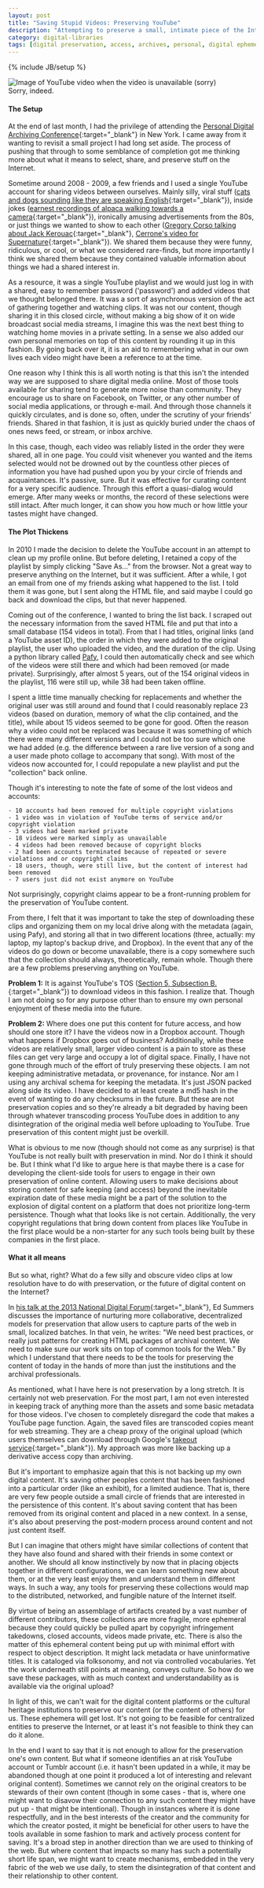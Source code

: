 ```yaml
---
layout: post
title: "Saving Stupid Videos: Preserving YouTube"
description: "Attempting to preserve a small, intimate piece of the Internet shows the threadbare future of keeping digital content beyond a few years from now."
category: digital-libraries
tags: [digital preservation, access, archives, personal, digital ephemera, video]
---
```

{% include JB/setup %}

<div class="figure">
<img class="blog-post" src="/assets/images/posts/2015/05/yt-unavailable-sorry.png" alt="Image of YouTube video when the video is unavailable (sorry)"/><div class="figcaption">Sorry, indeed.</div></div>

#### The Setup

At the end of last month, I had the privilege of attending the [Personal Digital Archiving Conference](http://personaldigitalarchiving.com/){:target="_blank"} in New York. I came away from it wanting to revisit a small project I had long set aside. The process of pushing that through to some semblance of completion got me thinking more about what it means to select, share, and preserve stuff on the Internet. 

Sometime around 2008 - 2009, a few friends and I used a single YouTube account for sharing videos between ourselves. Mainly silly, viral stuff ([cats and dogs sounding like they are speaking English](https://www.youtube.com/watch?v=eV71mpbvl-g){:target="_blank"}), inside jokes ([earnest recordings of alpaca walking towards a camera](https://www.youtube.com/watch?v=GP5D2apU2SE){:target="_blank"}), ironically amusing advertisements from the 80s, or just things we wanted to show to each other ([Gregory Corso talking about Jack Kerouac](https://www.youtube.com/watch?v=1z1LkYLDCrg){:target="_blank"}, [Cerrone's video for Supernature](https://www.youtube.com/watch?v=QgGK4qBTwpw){:target="_blank"}). We shared them because they were funny, ridiculous, or cool, or what we considered rare-finds, but more importantly I think we shared them because they contained valuable information about things we had a shared interest in.

As a resource, it was a single YouTube playlist and we would just log in with a shared, easy to remember password ('password') and added videos that we thought belonged there. It was a sort of asynchronous version of the act of gathering together and watching clips. It was not our content, though sharing it in this closed circle, without making a big show of it on wide broadcast social media streams, I imagine this was the next best thing to watching home movies in a private setting. In a sense we also added our own personal memories on top of this content by rounding it up in this fashion. By going back over it, it is an aid to remembering what in our own lives each video might have been a reference to at the time.

One reason why I think this is all worth noting is that this isn't the intended way we are supposed to share digital media online. Most of those tools available for sharing tend to generate more noise than community. They encourage us to share on Facebook, on Twitter, or any other number of social media applications, or through e-mail. And through those channels it quickly circulates, and is done so, often, under the scrutiny of your friends' friends. Shared in that fashion, it is just as quickly buried under the chaos of ones news feed, or stream, or inbox archive. 

In this case, though, each video was reliably listed in the order they were shared, all in one page. You could visit whenever you wanted and the items selected would not be drowned out by the countless other pieces of information you have had pushed upon you by your circle of friends and acquaintances. It's passive, sure. But it was effective for curating content for a very specific audience. Through this effort a quasi-dialog would emerge. After many weeks or months, the record of these selections were still intact. After much longer, it can show you how much or how little your tastes might have changed. 

#### The Plot Thickens

In 2010 I made the decision to delete the YouTube account in an attempt to clean up my profile online. But before deleting, I retained a copy of the playlist by simply clicking "Save As..." from the browser. Not a great way to preserve anything on the Internet, but it was sufficient. After a while, I got an email from one of my friends asking what happened to the list. I told them it was gone, but I sent along the HTML file, and said maybe I could go back and download the clips, but that never happened. 

Coming out of the conference, I wanted to bring the list back. I scraped out the necessary information from the saved HTML file and put that into a small database (154 videos in total). From that I had titles, original links (and a YouTube asset ID), the order in which they were added to the original playlist, the user who uploaded the video, and the duration of the clip. Using a python library called [Pafy](https://github.com/np1/pafy), I could then automatically check and see which of the videos were still there and which had been removed (or made private). Surprisingly, after almost 5 years, out of the 154 original videos in the playlist, 116 were still up, while 38 had been taken offline. 

I spent a little time manually checking for replacements and whether the original user was still around and found that I could reasonably replace 23 videos (based on duration, memory of what the clip contained, and the title), while about 15 videos seemed to be gone for good. Often the reason why a video could not be replaced was because it was something of which there were many different versions and I could not be too sure which one we had added (e.g. the difference between a rare live version of a song and a user made photo collage to accompany that song). With most of the videos now accounted for, I could repopulate a new playlist and put the "collection" back online.

Though it's interesting to note the fate of some of the lost videos and accounts:

	- 10 accounts had been removed for multiple copyright violations
	- 1 video was in violation of YouTube terms of service and/or copyright violation
	- 3 videos had been marked private
	- 18 videos were marked simply as unavailable 
	- 4 videos had been removed because of copyright blocks
	- 2 had been accounts terminated because of repeated or severe violations and or copyright claims
	- 18 users, though, were still live, but the content of interest had been removed
	- 7 users just did not exist anymore on YouTube

Not surprisingly, copyright claims appear to be a front-running problem for the preservation of YouTube content.

From there, I felt that it was important to take the step of downloading these clips and organizing them on my local drive along with the metadata (again, using Pafy), and storing all that in two different locations (three, actually: my laptop, my laptop's backup drive, and Dropbox). In the event that any of the videos do go down or become unavailable, there is a copy somewhere such that the collection should always, theoretically, remain whole. Though there are a few problems preserving anything on YouTube.

<b>Problem 1:</b> It is against YouTube's TOS ([Section 5, Subsection B.](https://www.youtube.com/static?template=terms){:target="_blank"}) to download videos in this fashion. I realize that. Though I am not doing so for any purpose other than to ensure my own personal enjoyment of these media into the future.

<b>Problem 2:</b> Where does one put this content for future access, and how should one store it? I have the videos now in a Dropbox account. Though what happens if Dropbox goes out of business? Additionally, while these videos are relatively small, larger video content is a pain to store as these files can get very large and occupy a lot of digital space. Finally, I have not gone through much of the effort of truly preserving these objects. I am not keeping administrative metadata, or provenance, for instance. Nor am I using any archival schema for keeping the metadata. It's just JSON packed along side its video. I have decided to at least create a md5 hash in the event of wanting to do any checksums in the future. But these are not preservation copies and so they're already a bit degraded by having been through whatever transcoding process YouTube does in addition to any disintegration of the original media well before uploading to YouTube. True preservation of this content might just be overkill.

What is obvious to me now (though should not come as any surprise) is that YouTube is not really built with preservation in mind. Nor do I think it should be. But I think what I'd like to argue here is that maybe there is a case for developing the client-side tools for users to engage in their own preservation of online content. Allowing users to make decisions about storing content for safe keeping (and access) beyond the inevitable expiration date of these media might be a part of the solution to the explosion of digital content on a platform that does not prioritize long-term persistence. Though what that looks like is not certain. Additionally, the very copyright regulations that bring down content from places like YouTube in the first place would be a non-starter for any such tools being built by these companies in the first place.

#### What it all means

But so what, right? What do a few silly and obscure video clips at low resolution have to do with preservation, or the future of digital content on the Internet?

In [his talk at the 2013 National Digital Forum](http://inkdroid.org/journal/2013/11/26/the-web-as-a-preservation-medium/){:target="_blank"}, Ed Summers discusses the importance of nurturing more collaborative, decentralized models for preservation that allow users to capture parts of the web in small, localized batches. In that vein, he writes: "We need best practices, or really just patterns for creating HTML packages of archival content. We need to make sure our work sits on top of common tools for the Web." By which I understand that there needs to be the tools for preserving the content of today in the hands of more than just the institutions and the archival professionals. 

As mentioned, what I have here is not preservation by a long stretch. It is certainly not web preservation. For the most part, I am not even interested in keeping track of anything more than the assets and some basic metadata for those videos. I've chosen to completely disregard the code that makes a YouTube page function. Again, the saved files are transcoded copies meant for web streaming. They are a cheap proxy of the original upload (which users themselves can download through Google's [takeout service](https://www.google.com/settings/takeout){:target="_blank"}). My approach was more like backing up a derivative access copy than archiving. 

But it's important to emphasize again that this is not backing up my own digital content. It's saving other peoples content that has been fashioned into a particular order (like an exhibit), for a limited audience. That is, there are very few people outside a small circle of friends that are interested in the persistence of this content. It's about saving content that has been removed from its original content and placed in a new context. In a sense, it's also about preserving the post-modern process around content and not just content itself. 

But I can imagine that others might have similar collections of content that they have also found and shared with their friends in some context or another. We should all know instinctively by now that in placing objects together in different configurations, we can learn something new about them, or at the very least enjoy them and understand them in different ways. In such a way, any tools for preserving these collections would map to the distributed, networked, and fungible nature of the Internet itself. 

By virtue of being an assemblage of artifacts created by a vast number of different contributors, these collections are more fragile, more ephemeral because they could quickly be pulled apart by copyright infringement takedowns, closed accounts, videos made private, etc. There is also the matter of this ephemeral content being put up with minimal effort with respect to object description. It might lack metadata or have uninformative titles. It is cataloged via folksonomy, and not via controlled vocabularies. Yet the work underneath still points at meaning, conveys culture. So how do we save these packages, with as much context and understandability as is available via the original upload?

In light of this, we can't wait for the digital content platforms or the cultural heritage institutions to preserve our content (or the content of others) for us. These ephemera will get lost. It's not going to be feasible for centralized entities to preserve the Internet, or at least it's not feasible to think they can do it alone. 

In the end I want to say that it is not enough to allow for the preservation one's own content. But what if someone identifies an at risk YouTube account or Tumblr account (i.e. it hasn't been updated in a while, it may be abandoned though at one point it produced a lot of interesting and relevant original content). Sometimes we cannot rely on the original creators to be stewards of their own content (though in some cases - that is, where one might want to disavow their connection to any such content they might have put up - that might be intentional). Though in instances where it is done respectfully, and in the best interests of the creator and the community for which the creator posted, it might be beneficial for other users to have the tools available in some fashion to mark and actively process content for saving. It's a broad step in another direction than we are used to thinking of the web. But where content that impacts so many has such a potentially short life span, we might want to create mechanisms, embedded in the very fabric of the web we use daily, to stem the disintegration of that content and their relationship to other content. 


